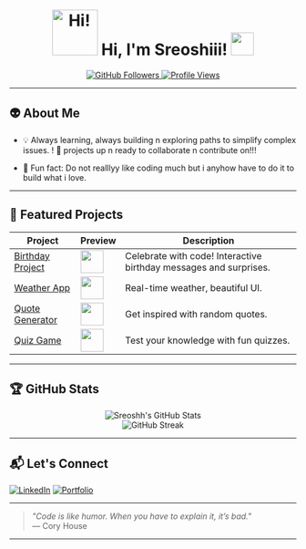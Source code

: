 <!--
✨ Welcome to Sreoshii's GitHub Profile ✨

Make your visit fun and interactive! Click the stickers, check the stats, and explore my projects below.

-->

<h1 align="center">
  <img src="https://media.giphy.com/media/v1.Y2lkPTc5MGI3NjExd2poYXhuaGgzajM4M2V1Y3h1bGkxY3VqZnMwdnFodWhlNHRpNnE5dCZlcD12MV9naWZzX3NlYXJjaCZjdD1n/26tn33aiTi1jkl6H6/giphy.gif" width="80" alt="Hi!"/>
  Hi, I'm Sreoshiii! <img src="https://media.giphy.com/media/WUlplcMpOCEmTGBtBW/giphy.gif" width="40">
</h1>

<p align="center">
  <a href="https://github.com/Sreoshh?tab=repositories">
    <img src="https://img.shields.io/github/followers/Sreoshh?label=Follow%20Me&style=social" alt="GitHub Followers" />
  </a>
  <a href="https://github.com/Sreoshh">
    <img src="https://komarev.com/ghpvc/?username=Sreoshh&style=flat-square&color=blue" alt="Profile Views" />
  </a>
</p>

---

## 👽 About Me


+ 💡 Always learning, always building n exploring paths to simplify complex issues.
! 🎂 projects up n ready to collaborate n contribute on!!!
- 🧩 Fun fact: Do not realllyy like coding much but i anyhow have to do it to build what i love.


---

## 🚀 Featured Projects

| Project | Preview | Description |
|---------|---------|-------------|
| [Birthday Project](https://github.com/Sreoshh/birthday-project) | <img src="https://media0.giphy.com/media/v1.Y2lkPTc5MGI3NjExZWkwNWYzbGl3ODVsZGJueHZtNDY2NHF0ZTl5OXN4ajAxNnBlMzcxdSZlcD12MV9pbnRlcm5hbF9naWZfYnlfaWQmY3Q9Zw/5K7ngCtszoxxbaBieC/giphy.gif" height="40"> | Celebrate with code! Interactive birthday messages and surprises. |
| [Weather App](https://github.com/Sreoshh/Weather-App) | <img src="https://media.giphy.com/media/3oEjI6SIIHBdRxXI40/giphy.gif" height="40"> | Real-time weather, beautiful UI. |
| [Quote Generator](https://github.com/Sreoshh/Quote-Generator) | <img src="https://media.giphy.com/media/l0MYt5jPR6QX5pnqM/giphy.gif" height="40"> | Get inspired with random quotes. |
| [Quiz Game](https://github.com/Sreoshh/Quiz-Game) | <img src="https://media.giphy.com/media/26ufdipQqU2lhNA4g/giphy.gif" height="40"> | Test your knowledge with fun quizzes. |

---

## 🏆 GitHub Stats

<p align="center">
  <img src="https://github-readme-stats.vercel.app/api?username=Sreoshh&show_icons=true&theme=radical" alt="Sreoshh's GitHub Stats" />
  <br/>
  <img src="https://github-readme-streak-stats.herokuapp.com/?user=Sreoshh&theme=radical" alt="GitHub Streak"/>
</p>

---



## 📬 Let's Connect

[![LinkedIn](https://img.shields.io/badge/LinkedIn-blue?logo=linkedin&logoColor=white)](www.linkedin.com/in/sreoshi-chakraborty-369563322)
[![Portfolio](https://img.shields.io/badge/Portfolio-Website-green)](https://your-website.com)

---

> _"Code is like humor. When you have to explain it, it’s bad."_  
> — Cory House

---
